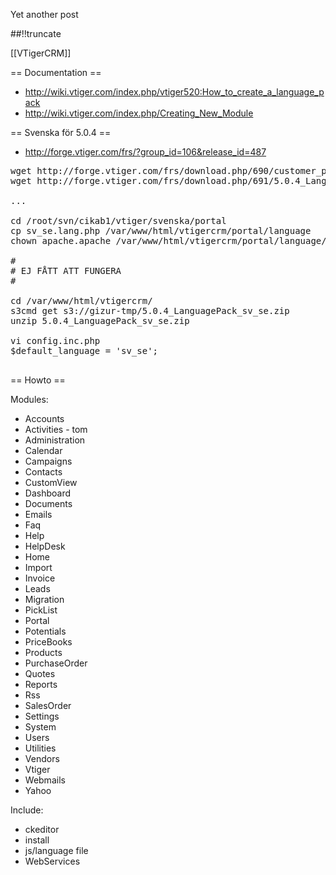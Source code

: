 Yet another post

[meta:author]: <> (Jonas Colmsjo)
[meta:title]: <> (Vtiger-translation.md)
[meta:date]: <> (2012-01-01)
[meta:nested:key]: <> (Metadata value)

##!!truncate


[[VTigerCRM]]


== Documentation ==

* http://wiki.vtiger.com/index.php/vtiger520:How_to_create_a_language_pack
* http://wiki.vtiger.com/index.php/Creating_New_Module


== Svenska för 5.0.4 ==

* http://forge.vtiger.com/frs/?group_id=106&release_id=487

<pre>
wget http://forge.vtiger.com/frs/download.php/690/customer_portal_5.0.4.lang.zip
wget http://forge.vtiger.com/frs/download.php/691/5.0.4_LanguagePack_sv_se.zip

...

cd /root/svn/cikab1/vtiger/svenska/portal
cp sv_se.lang.php /var/www/html/vtigercrm/portal/language
chown apache.apache /var/www/html/vtigercrm/portal/language/sv_se.lang.php 

#
# EJ FÅTT ATT FUNGERA
#

cd /var/www/html/vtigercrm/
s3cmd get s3://gizur-tmp/5.0.4_LanguagePack_sv_se.zip
unzip 5.0.4_LanguagePack_sv_se.zip 

vi config.inc.php
$default_language = 'sv_se';

</pre>


== Howto ==


Modules:
* Accounts
* Activities - tom
* Administration
* Calendar
* Campaigns
* Contacts
* CustomView
* Dashboard
* Documents
* Emails
* Faq
* Help
* HelpDesk
* Home
* Import
* Invoice
* Leads
* Migration
* PickList
* Portal
* Potentials
* PriceBooks
* Products
* PurchaseOrder
* Quotes
* Reports
* Rss
* SalesOrder
* Settings
* System
* Users
* Utilities
* Vendors
* Vtiger
* Webmails
* Yahoo


Include:
* ckeditor
* install
* js/language file
* WebServices


<pre>


</pre>
